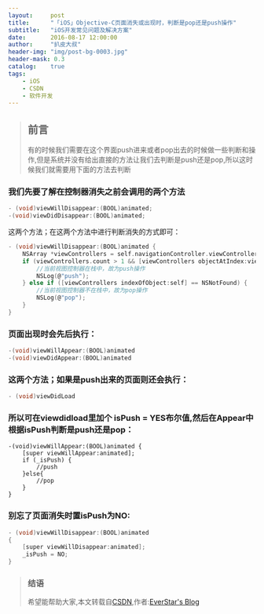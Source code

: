 ```yaml
---
layout:     post
title:      "「iOS」Objective-C页面消失或出现时，判断是pop还是push操作"
subtitle:   "iOS开发常见问题及解决方案"
date:       2016-08-17 12:00:00
author:     "扒皮大叔"
header-img: "img/post-bg-0003.jpg"
header-mask: 0.3
catalog:    true
tags:
    - iOS
    - CSDN
    - 软件开发
---
```


> ## 前言 
> 有的时候我们需要在这个界面push进来或者pop出去的时候做一些判断和操作,但是系统并没有给出直接的方法让我们去判断是push还是pop,所以这时候我们就需要用下面的方法去判断

### 我们先要了解在控制器消失之前会调用的两个方法
```C
- (void)viewWillDisappear:(BOOL)animated;
-(void)viewDidDisappear:(BOOL)animated;
```
这两个方法；在这两个方法中进行判断消失的方式即可：
```C
- (void)viewWillDisappear:(BOOL)animated {
    NSArray *viewControllers = self.navigationController.viewControllers;//获取当前的视图控制其
    if (viewControllers.count > 1 && [viewControllers objectAtIndex:viewControllers.count-2] == self) {
        //当前视图控制器在栈中，故为push操作
        NSLog(@"push");
    } else if ([viewControllers indexOfObject:self] == NSNotFound) {
        //当前视图控制器不在栈中，故为pop操作
        NSLog(@"pop");
    }
}
```
### 页面出现时会先后执行：
```C
-(void)viewWillAppear:(BOOL)animated
-(void)viewDidAppear:(BOOL)animated
```
### 这两个方法；如果是push出来的页面则还会执行：
```C
- (void)viewDidLoad
```
### 所以可在viewdidload里加个 isPush = YES布尔值,然后在Appear中根据isPush判断是push还是pop：
```Object-C
-(void)viewWillAppear:(BOOL)animated {
    [super viewWillAppear:animated];
    if (_isPush) {
        //push
    }else{
        //pop
    }
}
```

### 别忘了页面消失时置isPush为NO:
```C
- (void)viewWillDisappear:(BOOL)animated
{
    [super viewWillDisappear:animated];
    _isPush = NO;
}
```
> ### 结语
>  希望能帮助大家,本文转载自[CSDN](http://www.csdn.net/?ref=toolbar),作者:[EverStar's Blog](http://my.csdn.net/liu1347508335)
